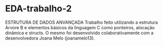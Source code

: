 # EDA-trabalho-2
ESTRUTURA DE DADOS ANVANÇADA 
Trabalho feito utilizando a estrutura Arvore B e elementos básicos da linguagem C como ponteiros, alocação dinâmica e structs. 
O mesmo foi desenvolvido colaborativamente com a desenvolvedora Joana Melo (joanamelo13).
